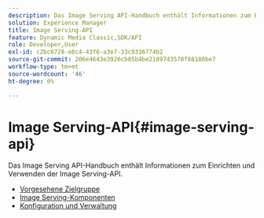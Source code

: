 ```yaml
---
description: Das Image Serving API-Handbuch enthält Informationen zum Einrichten und Verwenden der Image Serving-API.
solution: Experience Manager
title: Image Serving-API
feature: Dynamic Media Classic,SDK/API
role: Developer,User
exl-id: c2bc6728-e8c4-43f6-a3e7-33c9336774b2
source-git-commit: 206e4643e3926cb85b4be2189743578f88180be7
workflow-type: tm+mt
source-wordcount: '46'
ht-degree: 0%

---
```


# Image Serving-API{#image-serving-api}

Das Image Serving API-Handbuch enthält Informationen zum Einrichten und Verwenden der Image Serving-API.

* [Vorgesehene Zielgruppe](c-intended-audience.md)
* [Image Serving-Komponenten](r-components.md)
* [Konfiguration und Verwaltung](c-configuration-and-administration/c-configuration-and-administration.md)
